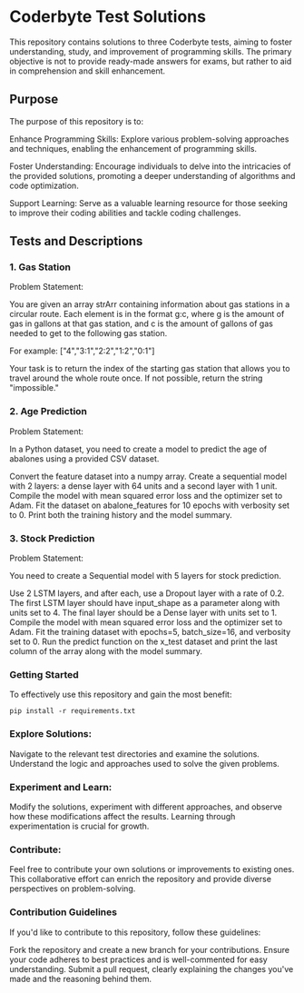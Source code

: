 # Coderbyte Test Solutions
This repository contains solutions to three Coderbyte tests, aiming to foster understanding, study, and improvement of programming skills. The primary objective is not to provide ready-made answers for exams, but rather to aid in comprehension and skill enhancement.

## Purpose
The purpose of this repository is to:

Enhance Programming Skills: Explore various problem-solving approaches and techniques, enabling the enhancement of programming skills.

Foster Understanding: Encourage individuals to delve into the intricacies of the provided solutions, promoting a deeper understanding of algorithms and code optimization.

Support Learning: Serve as a valuable learning resource for those seeking to improve their coding abilities and tackle coding challenges.

## Tests and Descriptions
### 1. Gas Station
Problem Statement:

You are given an array strArr containing information about gas stations in a circular route. Each element is in the format g:c, where g is the amount of gas in gallons at that gas station, and c is the amount of gallons of gas needed to get to the following gas station.

For example: ["4","3:1","2:2","1:2","0:1"]

Your task is to return the index of the starting gas station that allows you to travel around the whole route once. If not possible, return the string "impossible."

### 2. Age Prediction
Problem Statement:

In a Python dataset, you need to create a model to predict the age of abalones using a provided CSV dataset.

Convert the feature dataset into a numpy array.
Create a sequential model with 2 layers: a dense layer with 64 units and a second layer with 1 unit.
Compile the model with mean squared error loss and the optimizer set to Adam.
Fit the dataset on abalone_features for 10 epochs with verbosity set to 0.
Print both the training history and the model summary.
### 3. Stock Prediction
Problem Statement:

You need to create a Sequential model with 5 layers for stock prediction.

Use 2 LSTM layers, and after each, use a Dropout layer with a rate of 0.2.
The first LSTM layer should have input_shape as a parameter along with units set to 4.
The final layer should be a Dense layer with units set to 1.
Compile the model with mean squared error loss and the optimizer set to Adam.
Fit the training dataset with epochs=5, batch_size=16, and verbosity set to 0.
Run the predict function on the x_test dataset and print the last column of the array along with the model summary.
### Getting Started
To effectively use this repository and gain the most benefit:
```
pip install -r requirements.txt
```

### Explore Solutions: 
Navigate to the relevant test directories and examine the solutions. Understand the logic and approaches used to solve the given problems.

### Experiment and Learn: 
Modify the solutions, experiment with different approaches, and observe how these modifications affect the results. Learning through experimentation is crucial for growth.

### Contribute: 
Feel free to contribute your own solutions or improvements to existing ones. This collaborative effort can enrich the repository and provide diverse perspectives on problem-solving.

### Contribution Guidelines
If you'd like to contribute to this repository, follow these guidelines:

Fork the repository and create a new branch for your contributions.
Ensure your code adheres to best practices and is well-commented for easy understanding.
Submit a pull request, clearly explaining the changes you've made and the reasoning behind them.